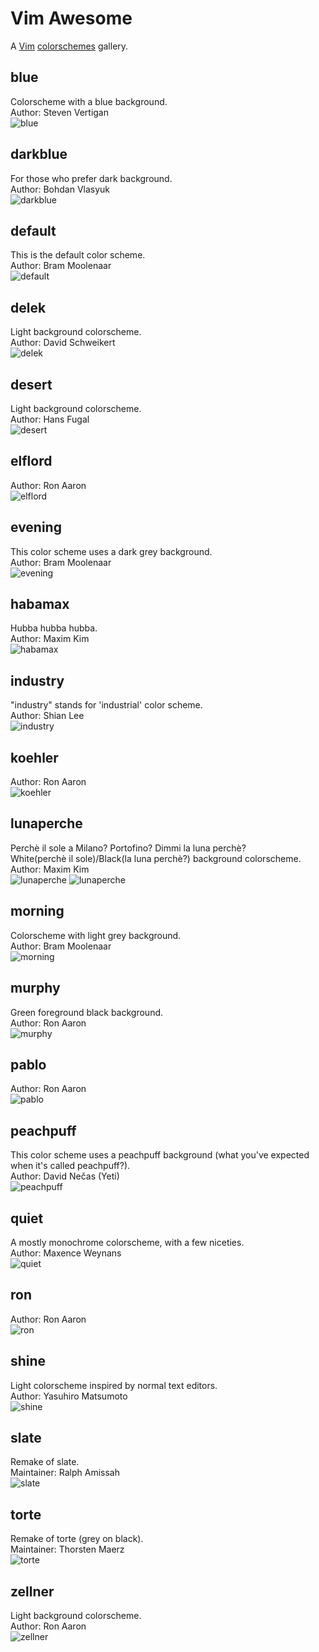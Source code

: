 # Vim Awesome
A [Vim](https://github.com/vim/) [colorschemes](https://github.com/vim/colorschemes) gallery.

## blue
Colorscheme with a blue background.<br>
Author: Steven Vertigan<br>
![blue](blue.png)

## darkblue
For those who prefer dark background.<br>
Author: Bohdan Vlasyuk<br>
![darkblue](darkblue.png)

## default
This is the default color scheme.<br>
Author: Bram Moolenaar<br>
![default](default.png)

## delek
Light background colorscheme.<br>
Author: David Schweikert<br>
![delek](delek.png)

## desert
Light background colorscheme.<br>
Author: Hans Fugal<br>
![desert](desert.png)

## elflord
Author: Ron Aaron<br>
![elflord](elflord.png)

## evening
This color scheme uses a dark grey background.<br>
Author: Bram Moolenaar<br>
![evening](evening.png)

## habamax
Hubba hubba hubba.<br>
Author: Maxim Kim<br>
![habamax](habamax.png)

## industry
"industry" stands for 'industrial' color scheme.<br>
Author: Shian Lee<br>
![industry](industry.png)

## koehler
Author: Ron Aaron<br>
![koehler](koehler.png)

## lunaperche
Perchè il sole a Milano? Portofino? Dimmi la luna perchè?<br>White(perchè il sole)/Black(la luna perchè?) background colorscheme.<br>
Author: Maxim Kim<br>
![lunaperche](lunaperche-lt.png)
![lunaperche](lunaperche.png)

## morning
Colorscheme with light grey background.<br>
Author: Bram Moolenaar<br>
![morning](morning.png)

## murphy
Green foreground black background.<br>
Author: Ron Aaron<br>
![murphy](murphy.png)

## pablo
Author: Ron Aaron<br>
![pablo](pablo.png)

## peachpuff
This color scheme uses a peachpuff background (what you've expected when it's called peachpuff?).<br>
Author: David Ne&#269;as (Yeti)<br>
![peachpuff](peachpuff.png)

## quiet
A mostly monochrome colorscheme, with a few niceties.<br>
Author: Maxence Weynans<br>
![quiet](quiet.png)

## ron
Author: Ron Aaron<br>
![ron](ron.png)

## shine
Light colorscheme inspired by normal text editors.<br>
Author: Yasuhiro Matsumoto<br>
![shine](shine.png)

## slate
Remake of slate.<br>
Maintainer: Ralph Amissah<br>
![slate](slate.png)

## torte
Remake of torte (grey on black).<br>
Maintainer: Thorsten Maerz<br>
![torte](torte.png)

## zellner
Light background colorscheme.<br>
Author: Ron Aaron<br>
![zellner](zellner.png)
